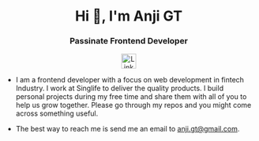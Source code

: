 <h1 align="center">Hi 👋, I'm Anji GT </h1>
<h3 align="center">Passinate Frontend Developer</h3>

<div align=center>
  <a href="https://www.linkedin.com/in/anji-gt-61bb8446/"><img src="https://cdn.worldvectorlogo.com/logos/linkedin-icon-2.svg" title="Linkedin" alt="Linkedin Account" width="30"/></a>

</div>

- I am a frontend developer with a focus on web development in fintech Industry. I work at Singlife to deliver the quality products. I build personal projects during my free time and share them with all of you to help us grow together. Please go through my repos and you might come across something useful.



- The best way to reach me is send me an email to anji.gt@gmail.com.

<br>

<br>
